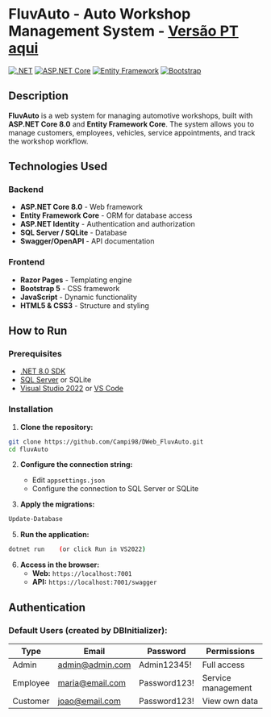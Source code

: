 # FluvAuto - Auto Workshop Management System - [Versão PT aqui](README.md)

[![.NET](https://img.shields.io/badge/.NET-8.0-blue.svg)](https://dotnet.microsoft.com/)
[![ASP.NET Core](https://img.shields.io/badge/ASP.NET%20Core-8.0-purple.svg)](https://dotnet.microsoft.com/apps/aspnet)
[![Entity Framework](https://img.shields.io/badge/Entity%20Framework-Core-orange.svg)](https://docs.microsoft.com/en-us/ef/)
[![Bootstrap](https://img.shields.io/badge/Bootstrap-5.x-purple.svg)](https://getbootstrap.com/)

## Description

**FluvAuto** is a web system for managing automotive workshops, built with **ASP.NET Core 8.0** and **Entity Framework Core**. The system allows you to manage customers, employees, vehicles, service appointments, and track the workshop workflow.

## Technologies Used

### **Backend**
- **ASP.NET Core 8.0** - Web framework
- **Entity Framework Core** - ORM for database access
- **ASP.NET Identity** - Authentication and authorization
- **SQL Server / SQLite** - Database
- **Swagger/OpenAPI** - API documentation

### **Frontend**
- **Razor Pages** - Templating engine
- **Bootstrap 5** - CSS framework
- **JavaScript** - Dynamic functionality
- **HTML5 & CSS3** - Structure and styling

## How to Run

### **Prerequisites**
- [.NET 8.0 SDK](https://dotnet.microsoft.com/download)
- [SQL Server](https://www.microsoft.com/sql-server) or SQLite
- [Visual Studio 2022](https://visualstudio.microsoft.com/) or [VS Code](https://code.visualstudio.com/)

### **Installation**

1. **Clone the repository:**
```bash
git clone https://github.com/Campi98/DWeb_FluvAuto.git
cd fluvAuto
```

2. **Configure the connection string:**
   - Edit `appsettings.json`
   - Configure the connection to SQL Server or SQLite

3. **Apply the migrations:**
```bash
Update-Database
```

5. **Run the application:**
```bash
dotnet run    (or click Run in VS2022)
```

6. **Access in the browser:**
   - **Web:** `https://localhost:7001`
   - **API:** `https://localhost:7001/swagger`

## Authentication

### **Default Users (created by DBInitializer):**

| Type | Email | Password | Permissions |
|------|-------|----------|-------------|
| Admin | admin@admin.com | Admin12345! | Full access |
| Employee | maria@email.com | Password123! | Service management |
| Customer | joao@email.com | Password123! | View own data |
